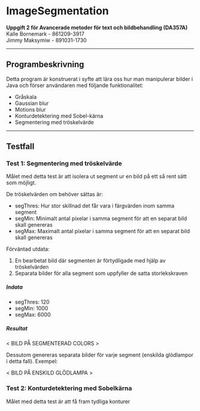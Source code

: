 # ImageSegmentation

**Uppgift 2 för Avancerade metoder för text och bildbehandling (DA357A)**  
Kalle Bornemark - 861209-3917  
Jimmy Maksymiw - 891031-1730

---

## Programbeskrivning

Detta program är konstruerat i syfte att lära oss hur man manipulerar bilder i Java och förser användaren med följande funktionalitet:

  * Gråskala
  * Gaussian blur
  * Motions blur
  * Konturdetektering med Sobel-kärna
  * Segmentering med tröskelvärde

---

## Testfall

### Test 1: Segmentering med tröskelvärde
Målet med detta test är att isolera ut segment ur en bild på ett så rent sätt som möjligt.

De tröskelvärden om behöver sättas är:
* segThres: Hur stor skillnad det får vara i färgvärden inom samma segment
* segMin: Minimalt antal pixelar i samma segment för att en separat bild skall genereras
* segMax: Maximalt antal pixelar i samma segment för att en separat bild skall genereras

Förväntad utdata:

1. En bearbetat bild där segmenten är förtydligade med hjälp av tröskelvärden
2. Separata bilder för alla segment som uppfyller de satta storlekskraven

##### Indata
* segThres: 120
* segMin: 1000
* segMax: 6000

##### Resultat
< BILD PÅ SEGMENTERAD COLORS >

Dessutom genereras separata bilder för varje segment (enskilda glödlampor i detta fall). Exempel:

< BILD PÅ ENSKILD GLÖDLAMPA >


### Test 2: Konturdetektering med Sobelkärna
Målet med detta test är att få fram tydliga konturer 
